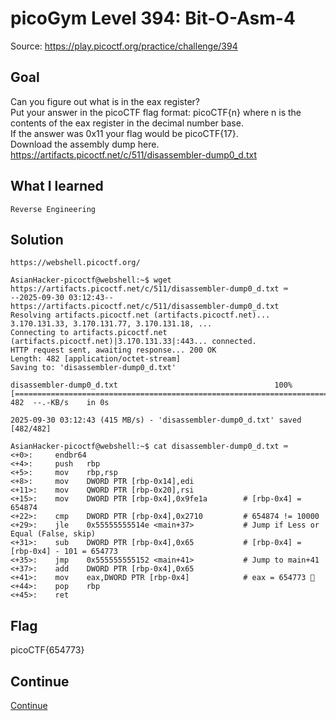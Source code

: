 # picoGym Level 394: Bit-O-Asm-4
Source: https://play.picoctf.org/practice/challenge/394

## Goal
Can you figure out what is in the eax register?<br>
Put your answer in the picoCTF flag format: picoCTF{n} where n is the contents of the eax register in the decimal number base.<br>
If the answer was 0x11 your flag would be picoCTF{17}.<br>
Download the assembly dump here.<br>
https://artifacts.picoctf.net/c/511/disassembler-dump0_d.txt

## What I learned
```
Reverse Engineering
```

## Solution
```
https://webshell.picoctf.org/

AsianHacker-picoctf@webshell:~$ wget https://artifacts.picoctf.net/c/511/disassembler-dump0_d.txt ⌨️
--2025-09-30 03:12:43--  https://artifacts.picoctf.net/c/511/disassembler-dump0_d.txt
Resolving artifacts.picoctf.net (artifacts.picoctf.net)... 3.170.131.33, 3.170.131.77, 3.170.131.18, ...
Connecting to artifacts.picoctf.net (artifacts.picoctf.net)|3.170.131.33|:443... connected.
HTTP request sent, awaiting response... 200 OK
Length: 482 [application/octet-stream]
Saving to: 'disassembler-dump0_d.txt'

disassembler-dump0_d.txt                                   100%[======================================================================================================================================>]     482  --.-KB/s    in 0s      

2025-09-30 03:12:43 (415 MB/s) - 'disassembler-dump0_d.txt' saved [482/482]

AsianHacker-picoctf@webshell:~$ cat disassembler-dump0_d.txt ⌨️
<+0>:     endbr64 
<+4>:     push   rbp
<+5>:     mov    rbp,rsp
<+8>:     mov    DWORD PTR [rbp-0x14],edi
<+11>:    mov    QWORD PTR [rbp-0x20],rsi
<+15>:    mov    DWORD PTR [rbp-0x4],0x9fe1a        # [rbp-0x4] = 654874
<+22>:    cmp    DWORD PTR [rbp-0x4],0x2710         # 654874 != 10000
<+29>:    jle    0x55555555514e <main+37>           # Jump if Less or Equal (False, skip)
<+31>:    sub    DWORD PTR [rbp-0x4],0x65           # [rbp-0x4] = [rbp-0x4] - 101 = 654773
<+35>:    jmp    0x555555555152 <main+41>           # Jump to main+41
<+37>:    add    DWORD PTR [rbp-0x4],0x65
<+41>:    mov    eax,DWORD PTR [rbp-0x4]            # eax = 654773 🔐
<+44>:    pop    rbp
<+45>:    ret
```

## Flag
picoCTF{654773}

## Continue
[Continue](./picoGym0421.md)
